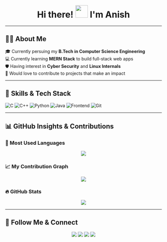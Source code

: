 <h1 align="center">Hi there! <img src="https://raw.githubusercontent.com/MartinHeinz/MartinHeinz/master/wave.gif" width="40px"> I'm Anish</h1>

---

## 🧑‍💼 About Me

🎓 Currently persuing my **B.Tech in Computer Science Engineering**  
💻 Currently learning **MERN Stack** to build full-stack web apps  
🛡️ Having interest in **Cyber Security** and **Linux Internals**  
🚀 Would love to contribute to projects that make an impact  

---

## 🚀 Skills & Tech Stack

![C](https://img.shields.io/badge/C-EDF4FF?style=for-the-badge&logo=c&logoColor=00599C)
![C++](https://img.shields.io/badge/C++-E6F0FF?style=for-the-badge&logo=cplusplus&logoColor=00599C)
![Python](https://img.shields.io/badge/Python-F4F9FF?style=for-the-badge&logo=python&logoColor=3776AB)
![Java](https://img.shields.io/badge/Java-EBF3FF?style=for-the-badge&logo=openjdk&logoColor=007396)
![Frontend](https://img.shields.io/badge/Frontend-FFF2E6?style=for-the-badge&logo=html5&logoColor=E34F26)
![Git](https://img.shields.io/badge/Git-FDECEC?style=for-the-badge&logo=git&logoColor=F05032)

---

## 📊 GitHub Insights & Contributions

### 🧩 Most Used Languages
<p align="center">
  <img src="https://github-readme-stats.vercel.app/api/top-langs/?username=anish-9387&layout=pie&theme=radical&langs_count=8" />
</p>

### 📈 My Contribution Graph
<p align="center">
  <img src="https://github-readme-activity-graph.vercel.app/graph?username=anish-9387&theme=react-dark&hide_border=false&area=true" />
</p>

### 🔥 GitHub Stats
<p align="center">
  <img src="https://github-readme-streak-stats.herokuapp.com/?user=anish-9387&theme=radical&hide_border=true" />
</p>

---

## 🔗 Follow Me & Connect

<p align="center">
  <a href="https://github.com/anish-9387"><img src="https://img.shields.io/badge/GitHub-100000?style=for-the-badge&logo=github&logoColor=white"/></a>
  <a href="https://www.linkedin.com/in/anish-mall/"><img src="https://img.shields.io/badge/LinkedIn-0077B5?style=for-the-badge&logo=linkedin&logoColor=white"/></a>
  <a href="https://leetcode.com/u/anish-9387/"><img src="https://img.shields.io/badge/LeetCode-FFA116?style=for-the-badge&logo=leetcode&logoColor=black"/></a>
  <a href="https://www.instagram.com/anish_0308/"><img src="https://img.shields.io/badge/Instagram-E4405F?style=for-the-badge&logo=instagram&logoColor=white"/></a>
</p>
